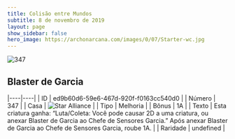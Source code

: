 ```yaml
---
title: Colisão entre Mundos
subtitle: 8 de novembro de 2019
layout: page
show_sidebar: false
hero_image: https://archonarcana.com/images/0/07/Starter-wc.jpg
---
```


![347](https://cdn.keyforgegame.com/media/card_front/pt/452_347_38J9J8HG3GX8_pt.png)

## Blaster de Garcia

|----|----|
| ID | ed9b60d6-59e6-467d-920f-f0163cc540d0 |
| Número | 347 |
| Casa | ![Star Alliance](https://archonarcana.com/images/thumb/7/7d/Star_Alliance.png/22px-Star_Alliance.png "Aliança Estelar") |
| Tipo | Melhoria |
| Bônus | 1A |
| Texto | Esta criatura ganha: “Luta/Coleta: Você pode causar 2D a uma criatura, ou anexar Blaster de Garcia ao Chefe de Sensores Garcia.” Após anexar Blaster de Garcia ao Chefe de Sensores Garcia, roube 1A. |
| Raridade | undefined |
